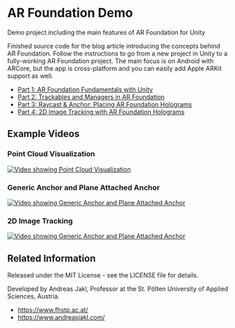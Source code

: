 # AR Foundation Demo

Demo project including the main features of AR Foundation for Unity

Finished source code for the blog article introducing the concepts behind AR Foundation. Follow the instructions to go from a new project in Unity to a fully-working AR Foundation project. The main focus is on Android with ARCore, but the app is cross-platform and you can easily add Apple ARKit support as well.

* [Part 1: AR Foundation Fundamentals with Unity](https://www.andreasjakl.com/ar-foundation-fundamentals-with-unity-part-1/)
* [Part 2: Trackables and Managers in AR Foundation](https://www.andreasjakl.com/trackables-and-managers-in-ar-foundation-part-2/)
* [Part 3: Raycast & Anchor: Placing AR Foundation Holograms](https://www.andreasjakl.com/raycast-anchor-placing-ar-foundation-holograms-part-3/)
* [Part 4: 2D Image Tracking with AR Foundation Holograms](https://www.andreasjakl.com/2d-image-tracking-with-ar-foundation-part-4/)

## Example Videos

### Point Cloud Visualization

[![Video showing Point Cloud Visualization](http://img.youtube.com/vi/1-GDF18ig3M/0.jpg)](http://www.youtube.com/watch?v=1-GDF18ig3M)

### Generic Anchor and Plane Attached Anchor

[![Video showing Generic Anchor and Plane Attached Anchor](http://img.youtube.com/vi/3vIqQkBtu7M/0.jpg)](http://www.youtube.com/watch?v=3vIqQkBtu7M)

### 2D Image Tracking

[![Video showing Generic Anchor and Plane Attached Anchor](http://img.youtube.com/vi/cKql3h7Pikk/0.jpg)](http://www.youtube.com/watch?v=cKql3h7Pikk)
 

## Related Information

Released under the MIT License - see the LICENSE file for details.

Developed by Andreas Jakl, Professor at the St. Pölten University of Applied Sciences, Austria.

* <https://www.fhstp.ac.at/>
* <https://www.andreasjakl.com/>
